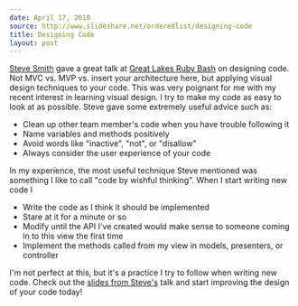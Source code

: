 ```yaml
---
date: April 17, 2010
source: http://www.slideshare.net/orderedlist/designing-code
title: Designing Code
layout: post
---
```


[Steve Smith](http://www.orderedlist.com/) gave a great talk at [Great Lakes Ruby Bash](http://www.greatlakesrubybash.com/) on designing code. Not MVC vs. MVP vs. insert your architecture here, but applying visual design techniques to your code. This was very poignant for me with my recent interest in learning visual design. I try to make my code as easy to look at as possible. Steve gave some extremely useful advice such as:

- Clean up other team member's code when you have trouble following it
- Name variables and methods positively
- Avoid words like "inactive", "not", or "disallow"
- Always consider the user experience of your code

In my experience, the most useful technique Steve mentioned was something I like to call "code by wishful thinking". When I start writing new code I

- Write the code as I think it should be implemented
- Stare at it for a minute or so
- Modify until the API I've created would make sense to someone coming in to this view the first time
- Implement the methods called from my view in models, presenters, or controller

I'm not perfect at this, but it's a practice I try to follow when writing new code. Check out the [slides from Steve's](http://www.slideshare.net/orderedlist/designing-code) talk and start improving the design of your code today!
